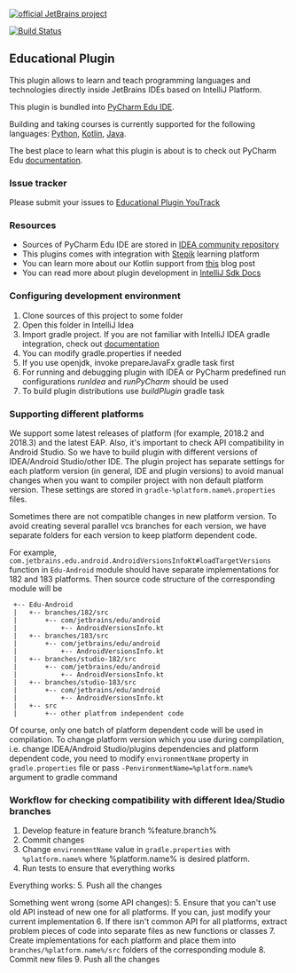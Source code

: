 [![official JetBrains project](http://jb.gg/badges/official-flat-square.svg)](https://confluence.jetbrains.com/display/ALL/JetBrains+on+GitHub)

[![Build Status](https://travis-ci.org/JetBrains/educational-plugin.svg?branch=master)](https://travis-ci.org/JetBrains/educational-plugin)
## Educational Plugin

This plugin allows to learn and teach programming languages and technologies 
directly inside JetBrains IDEs based on IntelliJ Platform.

This plugin is bundled into [PyCharm Edu IDE](https://www.jetbrains.com/pycharm-edu/).

Building and taking courses is currently supported for the following languages: [Python](https://www.python.org/), [Kotlin](https://kotlinlang.org/), [Java](https://www.java.com).

The best place to learn what this plugin is about is to check out PyCharm Edu [documentation](https://www.jetbrains.com/pycharm-edu/learners/#easy-start).

### Issue tracker
Please submit your issues to [Educational Plugin YouTrack](https://youtrack.jetbrains.com/issues/EDU)

### Resources
* Sources of PyCharm Edu IDE are stored in [IDEA community repository](https://github.com/JetBrains/intellij-community/tree/master/python/educational-python)
* This plugins comes with integration with [Stepik](http://welcome.stepik.org/) learning platform
* You can learn more about our Kotlin support from [this](https://blog.jetbrains.com/kotlin/2016/03/kotlin-educational-plugin/) blog post
* You can read more about plugin development in [IntelliJ Sdk Docs](http://www.jetbrains.org/intellij/sdk/docs/index.html)

### Configuring development environment

1. Clone sources of this project to some folder
2. Open this folder in IntelliJ Idea
3. Import gradle project. If you are not familiar with IntelliJ IDEA gradle integration, check out [documentation](https://www.jetbrains.com/help/idea/gradle.html)
4. You can modify gradle.properties if needed
5. If you use openjdk, invoke prepareJavaFx gradle task first
6. For running and debugging plugin with IDEA or PyCharm predefined run configurations *runIdea* and *runPyCharm* 
should be used
7. To build plugin distributions use *buildPlugin* gradle task

### Supporting different platforms

We support some latest releases of platform (for example, 2018.2 and 2018.3) and the latest EAP.
Also, it's important to check API compatibility in Android Studio.
So we have to build plugin with different versions of IDEA/Android Studio/other IDE.
The plugin project has separate settings for each platform version (in general, IDE and plugin versions) 
to avoid manual changes when you want to compiler project with non default platform version.
These settings are stored in `gradle-%platform.name%.properties` files.

Sometimes there are not compatible changes in new platform version.
To avoid creating several parallel vcs branches for each version, we have separate
folders for each version to keep platform dependent code.

For example, `com.jetbrains.edu.android.AndroidVersionsInfoKt#loadTargetVersions` function in `Edu-Android` module
should have separate implementations for 182 and 183 platforms.
Then source code structure of the corresponding module will be

     +-- Edu-Android
     |   +-- branches/182/src
     |       +-- com/jetbrains/edu/android
     |           +-- AndroidVersionsInfo.kt
     |   +-- branches/183/src
     |       +-- com/jetbrains/edu/android
     |           +-- AndroidVersionsInfo.kt
     |   +-- branches/studio-182/src
     |       +-- com/jetbrains/edu/android
     |           +-- AndroidVersionsInfo.kt
     |   +-- branches/studio-183/src
     |       +-- com/jetbrains/edu/android
     |           +-- AndroidVersionsInfo.kt     
     |   +-- src
     |       +-- other platfrom independent code
     
Of course, only one batch of platform dependent code will be used in compilation.
To change platform version which you use during compilation, 
i.e. change IDEA/Android Studio/plugins dependencies and platform dependent code,
you need to modify `environmentName` property in `gradle.properties` file or 
pass `-PenvironmentName=%platform.name%` argument to gradle command  

### Workflow for checking compatibility with different Idea/Studio branches

1. Develop feature in feature branch %feature.branch%
2. Commit changes
3. Change `environmentName` value in `gradle.properties` with `%platform.name%` where %platform.name% is desired platform. 
4. Run tests to ensure that everything works

Everything works:
5. Push all the changes

Something went wrong (some API changes):
5. Ensure that you can't use old API instead of new one for all platforms. If you can, just modify your current implementation
6. If there isn't common API for all platforms, extract problem pieces of code into separate files as new functions or classes
7. Create implementations for each platform and place them into `branches/%platform.name%/src` folders of the corresponding module
8. Commit new files
9. Push all the changes
